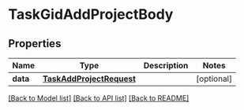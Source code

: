 # TaskGidAddProjectBody

## Properties
Name | Type | Description | Notes
------------ | ------------- | ------------- | -------------
**data** | [**TaskAddProjectRequest**](TaskAddProjectRequest.md) |  | [optional] 

[[Back to Model list]](../README.md#documentation-for-models) [[Back to API list]](../README.md#documentation-for-api-endpoints) [[Back to README]](../README.md)

